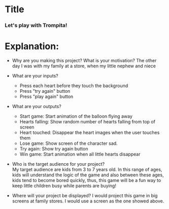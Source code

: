 # Title
### Let's play with Trompita! 

# Explanation:
* Why are you making this project? What is your motivation?
The other day I was with my family at a store, when my little nephew and niece

* What are your inputs?
  * Press each heart before they touch the background
  * Press "try again" button
  * Press "play again" button

* What are your outputs?
  * Start game: Start animation of the balloon flying away
  * Hearts falling: Show random number of hearts falling from top of screen
  * Heart touched: Disappear the heart images when the user touches them
  * Lose game: Show screen of the character sad.
  * Try again: Show try again button
  * Win game: Start animation when all little hearts disappear


* Who is the target audience for your project?
<br> My target audience are kids from 3 to 7 years old. In this range of ages, kids will understand the logic of the game and also between these ages, kids tend to become bored quickly, thus, this game will be a fun way to keep little children busy while parents are buying!

* Where will your project be displayed?
I would project this game in big screens at family stores. I would use a screen as the one showed above.
